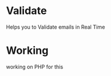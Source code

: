 Validate
========

Helps you to Validate emails in Real Time

Working
========

working on PHP for this
